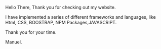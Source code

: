 Hello There, Thank you for checking out my website.

I have implemented a series of different frameworks and languages, like Html, CSS, BOOSTRAP, NPM Packages,JAVASCRIPT.

Thank you for your time.

Manuel.
